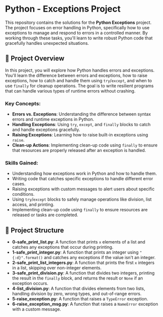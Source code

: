 # Python - Exceptions Project

This repository contains the solutions for the **Python Exceptions** project. The project focuses on error handling in Python, specifically how to use exceptions to manage and respond to errors in a controlled manner. By working through these tasks, you'll learn to write robust Python code that gracefully handles unexpected situations.

## 📝 Project Overview

In this project, you will explore how Python handles errors and exceptions. You'll learn the difference between errors and exceptions, how to raise exceptions, how to catch and handle them using `try`/`except`, and when to use `finally` for cleanup operations. The goal is to write resilient programs that can handle various types of runtime errors without crashing.

### Key Concepts:
- **Errors vs. Exceptions**: Understanding the difference between syntax errors and runtime exceptions in Python.
- **Handling Exceptions**: Using `try`, `except`, and `finally` blocks to catch and handle exceptions gracefully.
- **Raising Exceptions**: Learning how to raise built-in exceptions using `raise`.
- **Clean-up Actions**: Implementing clean-up code using `finally` to ensure that resources are properly released after an exception is handled.

### Skills Gained:
- Understanding how exceptions work in Python and how to handle them.
- Writing code that catches specific exceptions to handle different error cases.
- Raising exceptions with custom messages to alert users about specific conditions.
- Using `try`/`except` blocks to safely manage operations like division, list access, and printing.
- Implementing clean-up code using `finally` to ensure resources are released or tasks are completed.

## 📂 Project Structure

- **0-safe_print_list.py**: A function that prints `x` elements of a list and catches any exceptions that occur during printing.
- **1-safe_print_integer.py**: A function that prints an integer using `"{:d}".format()` and catches any exceptions if the value isn't an integer.
- **2-safe_print_list_integers.py**: A function that prints the first `x` integers in a list, skipping over non-integer elements.
- **3-safe_print_division.py**: A function that divides two integers, printing the result in the `finally` block, and returns the result or `None` if an exception occurs.
- **4-list_division.py**: A function that divides elements from two lists, handling division by zero, wrong types, and out-of-range errors.
- **5-raise_exception.py**: A function that raises a `TypeError` exception.
- **6-raise_exception_msg.py**: A function that raises a `NameError` exception with a custom message.
